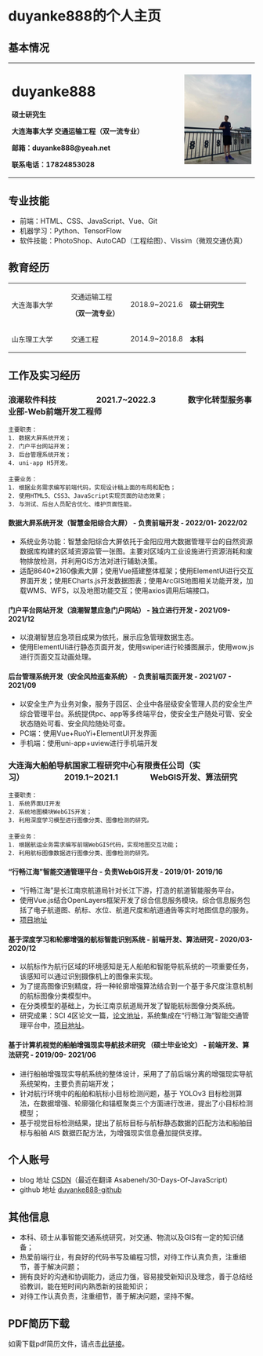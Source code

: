 # duyanke888的个人主页

## 基本情况
<table>
  <tr>
    <td width="70%">
      <h1>duyanke888</h1>
      <p><b>硕士研究生</b></p>
      <p><b>大连海事大学 交通运输工程（双一流专业）</b></p>
      <p><b>邮箱：duyanke888@yeah.net</b></p>
      <p><b>联系电话：17824853028</b></p>
    </td>
    <td width="30%">
      <img src="./image/me.jpg" width="100%">
    </td>
  </tr>
</table>

## 专业技能

* 前端：HTML、CSS、JavaScript、Vue、Git
* 机器学习：Python、TensorFlow
* 软件技能：PhotoShop、AutoCAD（工程绘图）、Vissim（微观交通仿真）

## 教育经历
<table border="0">
  <tr>
    <td width="25%">
      <p>大连海事大学</p>
    </td>
    <td width="25%">
      <p>交通运输工程</p>
      <p><b>（双一流专业）</b></p>
    </td>
    <td width="25%">
      <p>2018.9~2021.6</p>
    </td>
    <td width="25%">
      <p><b>硕士研究生</b></p>
    </td>
  </tr>
  <tr>
    <td width="25%">
      <p>山东理工大学</p>
    </td>
    <td width="25%">
      <p>交通工程</p>
    </td>
    <td width="25%">
      <p>2014.9~2018.8</p>
    </td>
    <td width="25%">
      <p><b>本科</b></p>
    </td>
  </tr>
</table>

<!--    
* 大连海事大学&emsp;&emsp;&emsp;&emsp;&emsp;2018.9~2021.6&emsp;&emsp;&emsp;&emsp; 交通运输工程专业（双一流专业）-研究生         
* 山东理工大学&emsp;&emsp;&emsp;&emsp;&emsp;2014.9~2018.8&emsp;&emsp;&emsp;&emsp; 交通工程专业-本科   -->


## 工作及实习经历
   
### 浪潮软件科技&emsp;&emsp;&emsp;&emsp;&emsp;2021.7~2022.3&emsp;&emsp;&emsp;&emsp;数字化转型服务事业部-Web前端开发工程师  
  
    主要职责：
    1. 数据大屏系统开发；
    2. 门户平台网站开发；
    3. 后台管理系统开发；
    4. uni-app H5开发。

    主要业务：
    1. 根据业务需求编写前端代码，实现设计稿上面的布局和配色；
    2. 使用HTML5、CSS3、JavaScript实现页面的动态效果；
    3. 与测试、后台人员配合优化、维护页面性能。


#### 数据大屏系统开发（智慧金阳综合大屏） - 负责前端开发 - 2022/01- 2022/02  
* 系统业务功能：智慧金阳综合大屏依托于金阳应用大数据管理平台的自然资源数据库构建的区域资源监管一张图。主要对区域内工业设施进行资源消耗和废物排放检测，并利用GIS方法对进行辅助决策。
* 适配8640*2160像素大屏；使用Vue搭建整体框架；使用ElementUI进行交互界面开发；使用ECharts.js开发数据图表；使用ArcGIS地图相关功能开发，加载WMS、WFS，以及地图功能交互；使用axios调用后端接口。


#### 门户平台网站开发（浪潮智慧应急门户网站） - 独立进行开发 - 2021/09- 2021/12 
* 以浪潮智慧应急项目成果为依托，展示应急管理数据生态。
* 使用ElementUI进行静态页面开发，使用swiper进行轮播图展示，使用wow.js进行页面交互动画处理。
<!-- * demo演示地址，github地址  -->


#### 后台管理系统开发（安全风险巡查系统） - 负责前端页面开发 - 2021/07 - 2021/09 
* 以安全生产为业务对象，服务于园区、企业中各层级安全管理人员的安全生产综合管理平台。系统提供pc、app等多终端平台，使安全生产随处可管、安全状态随处可看、安全风险随处可查。
* PC端：使用Vue+RuoYi+ElementUI开发界面
* 手机端：使用uni-app+uview进行手机端开发
<!-- * demo演示地址，github地址  -->

### 大连海大船舶导航国家工程研究中心有限责任公司（实习）&emsp;&emsp;&emsp;&emsp;&emsp;2019.1~2021.1&emsp;&emsp;&emsp;&emsp;WebGIS开发、算法研究  
  
    主要职责：
    1. 系统界面UI开发
    2. 系统地图模块WebGIS开发；
    3. 利用深度学习模型进行图像分类、图像检测的研究。

    主要业务：
    1. 根据航运业务需求编写前端WebGIS代码，实现地图交互功能；
    2. 利用航标图像数据进行图像分类、图像检测的研究。

#### “行畅江海”智能交通管理平台 - 负责WebGIS开发 - 2019/01- 2019/16 
* “行畅江海”是长江南京航道局针对长江下游，打造的航道智能服务平台。
* 使用Vue.js结合OpenLayers框架开发了综合信息服务模块。综合信息服务包括了电子航道图、航标、水位、航道尺度和航道通告等实时地图信息的服务。
* [项目地址](https://125500.net/#/)


#### 基于深度学习和轮廓增强的航标智能识别系统 - 前端开发、算法研究 - 2020/03- 2020/12 
* 以航标作为航行区域的环境感知是无人船舶和智能导航系统的一项重要任务，该感知可以通过识别摄像机上的图像来实现。
* 为了提高图像识别精度，将一种轮廓增强算法结合到一个基于多尺度注意机制的航标图像分类模型中。
* 在分类模型的基础上，为长江南京航道局开发了智能航标图像分类系统。
* 研究成果：SCI 4区论文一篇，[论文地址](https://www.hindawi.com/journals/wcmc/2021/6631074/)，系统集成在“行畅江海”智能交通管理平台中，[项目地址](https://125500.net/#/)。

#### 基于计算机视觉的船舶增强现实导航技术研究 （硕士毕业论文） - 前端开发、算法研究 - 2019/09- 2021/06 
* 进行船舶增强现实导航系统的整体设计，采用了了前后端分离的增强现实导航系统架构，主要负责前端开发；
* 针对航行环境中的船舶和航标小目标检测问题，基于 YOLOv3 目标检测算法，在数据增强、轮廓强化和锚框聚类三个方面进行改进，提出了小目标检测模型；
* 基于视觉目标检测结果，提出了航标目标与航标静态数据的匹配方法和船舶目标与船舶 AIS 数据匹配方法，为增强现实信息叠加提供支撑。
<!-- * 论文链接：截止2022年3月1日，知网并未收录。 -->

## 个人账号 
* blog 地址 [CSDN](https://blog.csdn.net/qq_34378032?type=blog)（最近在翻译 Asabeneh/30-Days-Of-JavaScript）
* github 地址 [duyanke888-github](https://github.com/duyanke888/)

## 其他信息 
* 本科、硕士从事智能交通系统研究，对交通、物流以及GIS有一定的知识储备；
* 热爱前端行业，有良好的代码书写及编程习惯，对待工作认真负责，注重细节，善于解决问题；
* 拥有良好的沟通和协调能力，适应力强，容易接受新知识及理念，善于总结经验教训，能在短时间内熟悉新的技能知识；
* 对待工作认真负责，注重细节，善于解决问题，坚持不懈。

## PDF简历下载
如需下载pdf简历文件，请点击[此链接](./resume/web前端_杜衍珂_大连海事大学_硕士_17824853028.pdf)。



<!-- ## Welcome to GitHub Pages

You can use the [editor on GitHub](https://github.com/duyanke888/duyanke888.github.com/edit/main/index.md) to maintain and preview the content for your website in Markdown files.

Whenever you commit to this repository, GitHub Pages will run [Jekyll](https://jekyllrb.com/) to rebuild the pages in your site, from the content in your Markdown files.

### Markdown

Markdown is a lightweight and easy-to-use syntax for styling your writing. It includes conventions for

```markdown
Syntax highlighted code block

# Header 1
## Header 2
### Header 3

- Bulleted
- List

1. Numbered
2. List

**Bold** and _Italic_ and `Code` text

[Link](url) and ![Image](src)
```

For more details see [Basic writing and formatting syntax](https://docs.github.com/en/github/writing-on-github/getting-started-with-writing-and-formatting-on-github/basic-writing-and-formatting-syntax).

### Jekyll Themes

Your Pages site will use the layout and styles from the Jekyll theme you have selected in your [repository settings](https://github.com/duyanke888/duyanke888.github.com/settings/pages). The name of this theme is saved in the Jekyll `_config.yml` configuration file.

### Support or Contact

Having trouble with Pages? Check out our [documentation](https://docs.github.com/categories/github-pages-basics/) or [contact support](https://support.github.com/contact) and we’ll help you sort it out. -->
